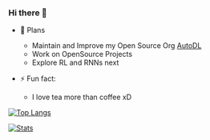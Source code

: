 ### Hi there 👋

<!--
**ADI10HERO/adi10hero** is a ✨ _special_ ✨ repository because its `README.md` (this file) appears on your GitHub profile.

Here are some ideas to get you started:

- 🔭 I’m currently working on ...
- 🌱 I’m currently learning ...
- 👯 I’m looking to collaborate on ...
- 🤔 I’m looking for help with ...
- 💬 Ask me about ...
- 📫 How to reach me: ...
- 😄 Pronouns: ...
- ⚡ Fun fact: ...
-->

- 🔭 Plans
  - Maintain and Improve my Open Source Org [AutoDL](https://github.com/Auto-DL)
  - Work on OpenSource Projects
  - Explore RL and RNNs next
  
  
- ⚡ Fun fact:
  - I love tea more than coffee xD

[![Top Langs](https://github-readme-stats.vercel.app/api/top-langs/?username=ADI10HERO)](https://github.com/ADI10HERO)

[![Stats](https://github-readme-stats.vercel.app/api/?username=adi10hero)](https://github.com/ADI10HERO)


